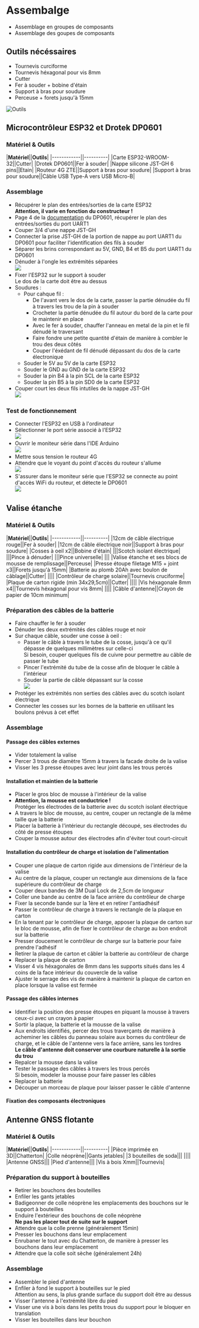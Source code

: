 Assembalge
==========

- Assemblage en groupes de composants
- Assemblage des goupes de composants

Outils nécéssaires
------------------

- Tournevis curciforme
- Tournevis héxagonal pour vis 8mm
- Cutter
- Fer à souder + bobine d'étain
- Support à bras pour soudure
- Perceuse + forets jusqu'à 15mm

![Outils]()

Microcontrôleur ESP32 et Drotek DP0601
--------------------------------------

### Matériel & Outils

|**Matériel**||**Outils**|
|------------||----------|
|Carte ESP32-WROOM-32||Cutter|
|Drotek DP0601||Fer à souder|
|Nappe silicone JST-GH 6 pins||Etain|
|Routeur 4G ZTE||Support à bras pour soudure|
|Support à bras pour soudure||Câble USB Type-A vers USB Micro-B|

### Assemblage

- Récupérer le plan des entrées/sorties de la carte ESP32<br> 
  **Attention, il varie en fonction du constructeur !**
- Page 4 de la [documentation](https://raw.githubusercontent.com/drotek/datasheets/master/DrotekDoc_0891B08A%20-%20DP0601%20GNSS%20RTK%20(F9P).pdf) du DP0601, récupérer le plan des entrées/sorties du port UART1
- Couper 3/4 d'une nappe JST-GH
- Connecter la prise JST-GH de la portion de nappe au port UART1 du DP0601 pour faciliter l'identification des fils à souder
- Séparer les brins correspondant au 5V, GND, B4 et B5 du port UART1 du DP0601
- Dénuder à l'ongle les extrémités séparées
<br>![](assets/assembly/assembly_flatcable.jpg)
- Fixer l'ESP32 sur le support à souder<br>
  Le dos de la carte doit être au dessus
- Soudures :
	+ Pour cahque fil :
		* De l'avant vers le dos de la carte, passer la partie dénudée du fil à travers les trou de la pin à souder
		* Crocheter la partie dénudée du fil autour du bord de la carte pour le maintenir en place
		* Avec le fer à souder, chauffer l'anneau en metal de la pin et le fil dénudé le traversant
		* Faire fondre une petite quantité d'étain de manière à combler le trou des deux côtés
		* Couper l'éxédant de fil dénudé dépassant du dos de la carte électronique
	+ Souder le 5V au 5V de la carte ESP32
	+ Souder le GND au GND de la carte ESP32
	+ Souder la pin B4 à la pin SCL de la carte ESP32	
	+ Souder la pin B5 à la pin SD0 de la carte ESP32
- Couper court les deux fils intutiles de la nappe JST-GH
<br>![](assets/assembly/assembly_ESP32.jpg)

### Test de fonctionnement

- Connecter l'ESP32 en USB à l'ordinateur
- Sélectionner le port série associé à l'ESP32
<br>![](assets/Arduino/arduino_port.png)
- Ouvrir le moniteur série dans l'IDE Arduino
<br>![](assets/Arduino/arduino_sermonbutton.png)
- Mettre sous tension le routeur 4G
- Attendre que le voyant du point d'accès du routeur s'allume
<br>![](assets/ZTE/zte_aplight.jpg)
- S'assurer dans le moniteur série que l'ESP32 se connecte au point d'accès WiFi du routeur, et détecte le DP0601
<br>![](assets/Arduino/arduino_weldcheck.png)

Valise étanche
--------------

### Matériel & Outils

|**Matériel**||**Outils**|
|------------||----------|
|12cm de câble électrique rouge||Fer à souder|
|12cm de câble électrique noir||Support à bras pour soudure|
|Cosses à oeil x2||Bobine d'étain|
|||Scotch isolant électrique|
|||Pince à dénuder|
|||Pince universelle|
|||
|Valise étanche et ses blocs de mousse de remplissage||Perceuse|
|Presse étoupe filetage M15 + joint x3||Forets jusqu'à 15mm|
|Batterie au plomb 20Ah avec boulon de câblage||Cutter|
||||
|Contrôleur de charge solaire||Tournevis cruciforme|
|Plaque de carton rigide (min 34x29,5cm)||Cutter|
||||
|Vis héxagonale 8mm x4||Tournevis héxagonal pour vis 8mm|
||||
|Câble d'antenne||Crayon de papier de 10cm minimum|

### Préparation des câbles de la batterie

- Faire chauffer le fer à souder
- Dénuder les deux extrémités des câbles rouge et noir
- Sur chaque câble, souder une cosse à oeil :
	+ Passer le câble à travers le tube de la cosse, jusqu'à ce qu'il dépasse de quelques millimètres sur celle-ci<br>
	Si besoin, couper quelques fils de cuivre pour permettre au câble de passer le tube
	+ Pincer l'extrémité du tube de la cosse afin de bloquer le câble à l'intérieur
	+ Souder la partie de câble dépassant sur la cosse
	<br>![](assets/assembly/ring.jpg)
- Protéger les extrémités non serties des câbles avec du scotch isolant électrique
- Connecter les cosses sur les bornes de la batterie en utilisant les boulons prévus à cet effet

### Assemblage

#### Passage des câbles externes

- Vider totalement la valise
- Percer 3 trous de diamètre 15mm à travers la facade droite de la valise
- Visser les 3 presse étoupes avec leur joint dans les trous percés

#### Installation et maintien de la batterie

- Placer le gros bloc de mousse à l'intérieur de la valise
- **Attention, la mousse est conductrice !**<br>
  Protéger les électrodes de la batterie avec du scotch isolant électrique
- A travers le bloc de mousse, au centre, couper un rectangle de la même taille que la batterie
- Placer la batterie à l'intérieur du rectangle découpé, ses électrodes du côté de presse étoupes
- Couper la mousse autour des électrodes afin d'éviter tout court-circuit

#### Installation du contrôleur de charge et isolation de l'alimentation

- Couper une plaque de carton rigide aux dimensions de l'intérieur de la valise
- Au centre de la plaque, couper un rectangle aux dimensions de la face supérieure du contrôleur de charge
- Couper deux bandes de 3M Dual Lock de 2,5cm de longueur
- Coller une bande au centre de la face arrière du contrôleur de charge
- Fixer la seconde bande sur la 1ère et en retirer l'antiadhésif
- Passer le contrôleur de charge à travers le rectangle de la plaque en carton
- En la tenant par le contrôleur de charge, apposer la plaque de carton sur le bloc de mousse, afin de fixer le contrôleur de charge au bon endroit sur la batterie
- Presser doucement le contrôleur de charge sur la batterie pour faire prendre l'adhésif
- Retirer la plaque de carton et câbler la batterie au contrôleur de charge
- Replacer la plaque de carton<br>
- Visser 4 vis héxagonales de 8mm dans les supports situés dans les 4 coins de la face intérieur du couvercle de la valise
- Ajuster le serrage des vis de manière à maintenir la plaque de carton en place lorsque la valise est fermée

#### Passage des câbles internes

- Identifier la position des presse étoupes en piquant la mousse à travers ceux-ci avec un crayon à papier
- Sortir la plaque, la batterie et la mousse de la valise
- Aux endroits identifiés, percer des trous traverçants de manière à acheminer les câbles du panneau solaire aux bornes du contrôleur de charge, et le câble de l'antenne vers la face arrière, sans les tordres<br>
**Le câble d'antenne doit conserver une courbure naturelle à la sortie du trou**
- Repalcer la mousse dans la valise
- Tester le passage des câbles à travers les trous percés<br>
  Si besoin, modeler la mousse pour faire passer les câbles
- Replacer la batterie
- Découper un morceau de plaque pour laisser passer le câble d'antenne

#### Fixation des composants électroniques

Antenne GNSS flotante
---------------------

### Matériel & Outils

|**Matériel**||**Outils**|
|------------||----------|
|Pièce imprimée en 3D||Chatterton|
|Colle néoprène||Gants jetables|
|3 bouteilles de soda|||
||||
|Antenne GNSS|||
|Pied d'antenne|||
|Vis à bois Xmm||Tournevis|

### Préparation du support à bouteilles

- Retirer les bouchons des bouteilles
- Enfiler les gants jetables
- Badigeonner de colle néoprène les emplacements des bouchons sur le support à bouteilles
- Enduire l'extérieur des bouchons de colle néoprène<br>
  **Ne pas les placer tout de suite sur le support**
- Attendre que la colle prenne (généralement 15min)
- Presser les bouchons dans leur emplacement
- Enrubaner le tout avec du Chatterton, de manière à presser les bouchons dans leur emplacement
- Attendre que la colle soit sèche (généralement 24h)

### Assemblage

- Assembler le pied d'antenne
- Enfiler à fond le support à bouteilles sur le pied<br>
  Attention au sens, la plus grande surface du support doit être au dessus
- Visser l'antenne à l'extrémité libre du pied
- Visser une vis à bois dans les petits trous du support pour le bloquer en translation
- Visser les bouteilles dans leur bouchon